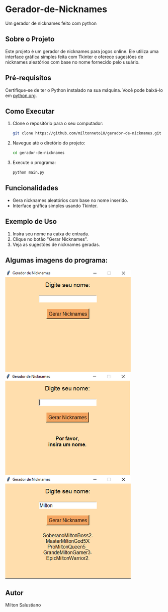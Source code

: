 # Gerador-de-Nicknames
Um gerador de nicknames feito com python
## Sobre o Projeto

Este projeto é um gerador de nicknames para jogos online. Ele utiliza uma interface gráfica simples feita com Tkinter e oferece sugestões de nicknames aleatórios com base no nome fornecido pelo usuário.

## Pré-requisitos

Certifique-se de ter o Python instalado na sua máquina. Você pode baixá-lo em [python.org](https://www.python.org/).

## Como Executar

1. Clone o repositório para o seu computador:

    ```bash
    git clone https://github.com/miltonneto10/gerador-de-nicknames.git
    ```

2. Navegue até o diretório do projeto:

    ```bash
    cd gerador-de-nicknames
    ```

3. Execute o programa:

    ```bash
    python main.py
    ```

## Funcionalidades

- Gera nicknames aleatórios com base no nome inserido.
- Interface gráfica simples usando Tkinter.

## Exemplo de Uso

1. Insira seu nome na caixa de entrada.
2. Clique no botão "Gerar Nicknames".
3. Veja as sugestões de nicknames geradas.

## Algumas imagens do programa:

![Captura de Tela](imagens/inicial.png)
![Captura de Tela](imagens/inserir.png)
![Captura de Tela](imagens/nicknames.png)


## Autor

Milton Salustiano
